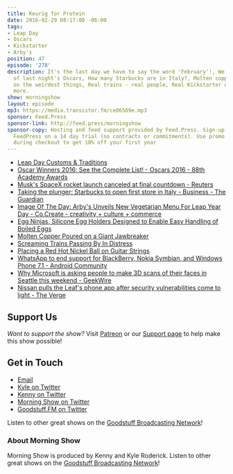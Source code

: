 ```yaml
---
title: Keurig for Protein
date: 2016-02-29 08:17:00 -06:00
tags:
- Leap Day
- Oscars
- Kickstarter
- Arby's
position: 47
episode: '278'
description: It's the last day we have to say the word 'February'!, We cover the winners
  of last night's Oscars, How many Starbucks are in Italy?, Molten copper gets poured
  on the weirdest things, Real trains - real people, Real Kickstarter or Fake?, and
  more.
show: morningshow
layout: episode
mp3: https://media.transistor.fm/ce06569e.mp3
sponsor: Feed.Press
sponsor-link: http://feed.press/morningshow
sponsor-copy: Hosting and feed support provided by Feed.Press. Sign-up today and try
  FeedPress on a 14 day trial (no contracts or commitments). Use promo code `morningshow`
  during checkout to get 10% off your first year
---
```


* [Leap Day Customs & Traditions](http://www.timeanddate.com/date/leap-day-february-29.html)
* [Oscar Winners 2016: See the Complete List! - Oscars 2016 - 88th Academy Awards](http://oscar.go.com/news/winners/oscar-winners-2016-see-the-complete-list)
* [Musk's SpaceX rocket launch canceled at final countdown - Reuters](http://www.reuters.com/article/us-space-spacex-idUSKCN0W203E?feedType=RSS&feedName=scienceNews)
* [Taking the plunger: Starbucks to open first store in Italy - Business - The Guardian](http://www.theguardian.com/business/2016/feb/29/taking-the-plunger-starbucks-to-open-first-store-in-italy)
* [Image Of The Day: Arby's Unveils New Vegetarian Menu For Leap Year Day - Co.Create - creativity + culture + commerce](http://www.fastcocreate.com/3057160/image-of-the-day/image-of-the-day-arbys-unveils-new-vegetarian-menu-for-leap-year-day?partner=rss&utm_source=feedburner&utm_medium=feed&utm_campaign=Feed%3A+fastcocreate%2Ffeed+%28Co.Create%29)
* [Egg Ninjas, Silicone Egg Holders Designed to Enable Easy Handling of Boiled Eggs](http://laughingsquid.com/egg-ninjas-silicone-egg-holders-designed-to-enable-easy-handling-of-boiled-eggs/)
* [Molten Copper Poured on a Giant Jawbreaker](http://laughingsquid.com/molten-copper-poured-on-a-giant-jawbreaker/)
* [Screaming Trains Passing By In Distress](http://laughingsquid.com/screaming-trains-passing-by-in-distress/)
* [Placing a Red Hot Nickel Ball on Guitar Strings](http://laughingsquid.com/placing-a-red-hot-nickel-ball-on-guitar-strings/)
* [WhatsApp to end support for BlackBerry, Nokia Symbian, and Windows Phone 7.1 - Android Community](http://androidcommunity.com/whatsapp-to-end-support-for-blackberry-nokia-symbian-and-windows-phone-7-1-20160228/)
* [Why Microsoft is asking people to make 3D scans of their faces in Seattle this weekend - GeekWire](http://www.geekwire.com/2016/why-microsoft-is-scanning-faces-in-seattle-this-weekend/)
* [Nissan pulls the Leaf's phone app after security vulnerabilities come to light - The Verge](http://www.theverge.com/2016/2/25/11116724/nissan-nissanconnect-app-hack-offline)

## Support Us
*Want to support the show?* Visit [Patreon](http://patreon.com/morningshow) or our [Support page](http://goodstuff.fm/support) to help make this show possible!

## Get in Touch
* [Email](mailto:kyle@goodstuff.fm)
* [Kyle on Twitter](http://twitter.com/dogburps)
* [Kenny on Twitter](http://twitter.com/pizzarobotics)
* [Morning Show on Twitter](http://twitter.com/morningshowam)
* [Goodstuff.FM on Twitter](http://twitter.com/goodstufffm)

Listen to other great shows on the [Goodstuff Broadcasting Network](http://goodstuff.fm/shows)!

### About Morning Show
Morning Show is produced by Kenny and Kyle Roderick. Listen to other great shows on the [Goodstuff Broadcasting Network](http://goodstuff.fm/)!

